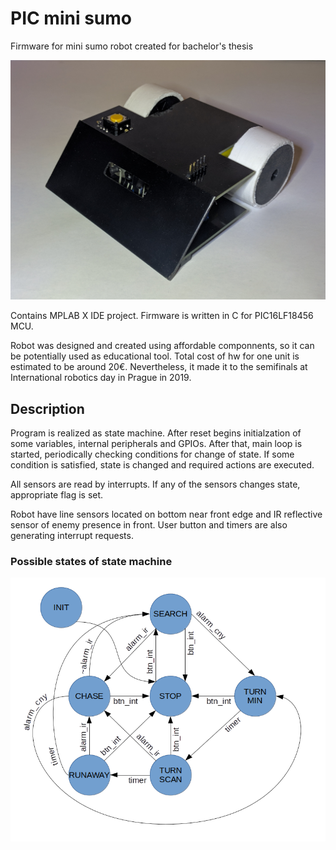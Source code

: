 # PIC mini sumo
Firmware for mini sumo robot created for bachelor's thesis

![alt text](https://github.com/DusanF/pic-minisumo/blob/main/sumo.jpg "Constructed mini sumo robot")

Contains MPLAB X IDE project.
Firmware is written in C for PIC16LF18456 MCU.

Robot was designed and created using affordable componnents, so it can be potentially used as educational tool. Total cost of hw for one unit is estimated to be around 20€. Nevertheless, it made it to the semifinals at International robotics day in Prague in 2019.

## Description
Program is realized as state machine. After reset begins initialzation of some variables, internal peripherals and GPIOs. After that, main loop is started, periodically checking conditions for change of state. If some condition is satisfied, state is changed and required actions are executed.

All sensors are read by interrupts. If any of the sensors changes state, appropriate flag is set.

Robot have line sensors located on bottom near front edge and IR reflective sensor of enemy presence in front. User button and timers are also generating interrupt requests.

### Possible states of state machine
![alt text](https://github.com/DusanF/pic-minisumo/blob/main/state_machine.png "state machine")


